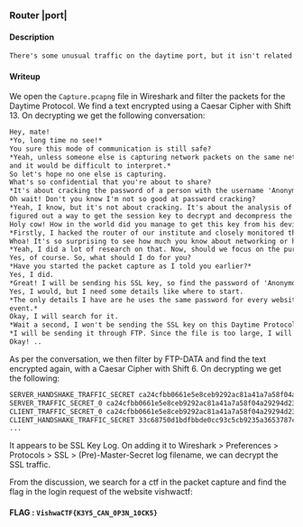 ### Router |port|

#### Description
```txt
There's some unusual traffic on the daytime port, but it isn't related to date or time requests. Analyze the packet capture to retrieve the flag
```
#### Writeup
We open the `Capture.pcapng` file in Wireshark and filter the packets for the Daytime Protocol. 
We find a text encrypted using a Caesar Cipher with Shift 13. On decrypting we get the following conversation:

```md
Hey, mate!
*Yo, long time no see!*
You sure this mode of communication is still safe?
*Yeah, unless someone else is capturing network packets on the same network we're using. Anyhow, our text is encrypted,
and it would be difficult to interpret.*
So let's hope no one else is capturing.
What's so confidential that you're about to share?
*It's about cracking the password of a person with the username 'Anonymous.'*
Oh wait! Don't you know I'm not so good at password cracking?
*Yeah, I know, but it's not about cracking. It's about the analysis of packets. I've completed most of the job, even
figured out a way to get the session key to decrypt and decompress the packets.*
Holy cow! How in the world did you manage to get this key from his device?
*Firstly, I hacked the router of our institute and closely monitored the traffic, waiting for 'Anonymous' to download some software that requires admin privilege to install. Once he started the download, I, with complete control of the router, replaced the incoming packets with the ones I created containing malicious scripts, and thus gained a backdoor access to his device. The further job was a piece of cake.*
Whoa! It's so surprising to see how much you know about networking or hacking, to be specific.
*Yeah, I did a lot of research on that. Now, should we focus on the purpose of this meet?*
Yes, of course. So, what should I do for you?
*Have you started the packet capture as I told you earlier?*
Yes, I did.
*Great! I will be sending his SSL key, so find the password of 'Anonymous.'*
Yes, I would, but I need some details like where to start.
*The only details I have are he uses the same password for every website, and he just went on to register for a CTF
event.*
Okay, I will search for it.
*Wait a second, I won't be sending the SSL key on this Daytime Protocol port; we need to keep this untraceable.*
*I will be sending it through FTP. Since the file is too large, I will be sending it in two parts. Please remember to merge them before using it. Additionally, some changes may be made to it during transfer due to the method I'm using. Ensure that you handle these issues.*
Okay! ..
```

As per the conversation, we then filter by FTP-DATA and find the text encrypted again, with a Caesar Cipher with Shift 6. On decrypting we get the following:

```txt
SERVER_HANDSHAKE_TRAFFIC_SECRET ca24cfbb0661e5e8ceb9292ac81a41a7a58f04a29294d23e23d11fb65911a6df 7ec8e309898dece3c7d68e8b14d99265fcd761ebca7a727595f16aed411fbc06
SERVER_TRAFFIC_SECRET_0 ca24cfbb0661e5e8ceb9292ac81a41a7a58f04a29294d23e23d11fb65911a6df db83128fe7c3a7a73ea2de7898dacfc467121c2becceedfd271e9a45259ca123
CLIENT_TRAFFIC_SECRET_0 ca24cfbb0661e5e8ceb9292ac81a41a7a58f04a29294d23e23d11fb65911a6df a7a60399613d0c6b0ac2283d3ff0d7a60ecd5dd9293b152cc8d476eb2e4d49fb
CLIENT_HANDSHAKE_TRAFFIC_SECRET 33c68750d1bdfbbde0cc93c5cb9235a3653787cbe353e2df5712253a162d99f5 55b9076cd2b496d0e1310320f87ec01460d1f4051f716018fe8ddf2b5ba11727
...
```

It appears to be SSL Key Log. On adding it to Wireshark > Preferences > Protocols > SSL > (Pre)-Master-Secret log filename, we can decrypt the SSL traffic.

From the discussion, we search for a ctf in the packet capture and find the flag in the login request of the website vishwactf:

#### FLAG : `VishwaCTF{K3Y5_CAN_0P3N_10CK5}`